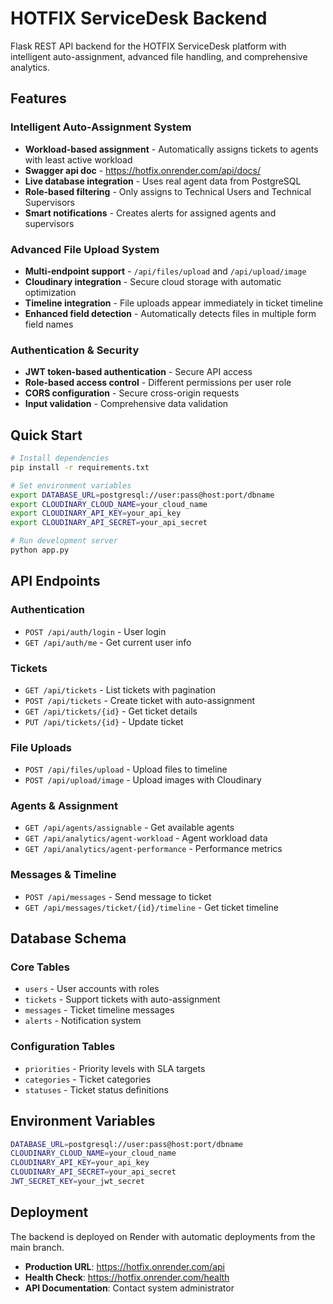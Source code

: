 # HOTFIX ServiceDesk Backend

Flask REST API backend for the HOTFIX ServiceDesk platform with intelligent auto-assignment, advanced file handling, and comprehensive analytics.

## Features

### Intelligent Auto-Assignment System
- **Workload-based assignment** - Automatically assigns tickets to agents with least active workload
- **Swagger api doc** - https://hotfix.onrender.com/api/docs/
- **Live database integration** - Uses real agent data from PostgreSQL
- **Role-based filtering** - Only assigns to Technical Users and Technical Supervisors
- **Smart notifications** - Creates alerts for assigned agents and supervisors

### Advanced File Upload System
- **Multi-endpoint support** - `/api/files/upload` and `/api/upload/image`
- **Cloudinary integration** - Secure cloud storage with automatic optimization
- **Timeline integration** - File uploads appear immediately in ticket timeline
- **Enhanced field detection** - Automatically detects files in multiple form field names

### Authentication & Security
- **JWT token-based authentication** - Secure API access
- **Role-based access control** - Different permissions per user role
- **CORS configuration** - Secure cross-origin requests
- **Input validation** - Comprehensive data validation

## Quick Start

```bash
# Install dependencies
pip install -r requirements.txt

# Set environment variables
export DATABASE_URL=postgresql://user:pass@host:port/dbname
export CLOUDINARY_CLOUD_NAME=your_cloud_name
export CLOUDINARY_API_KEY=your_api_key
export CLOUDINARY_API_SECRET=your_api_secret

# Run development server
python app.py
```

## API Endpoints

### Authentication
- `POST /api/auth/login` - User login
- `GET /api/auth/me` - Get current user info

### Tickets
- `GET /api/tickets` - List tickets with pagination
- `POST /api/tickets` - Create ticket with auto-assignment
- `GET /api/tickets/{id}` - Get ticket details
- `PUT /api/tickets/{id}` - Update ticket

### File Uploads
- `POST /api/files/upload` - Upload files to timeline
- `POST /api/upload/image` - Upload images with Cloudinary

### Agents & Assignment
- `GET /api/agents/assignable` - Get available agents
- `GET /api/analytics/agent-workload` - Agent workload data
- `GET /api/analytics/agent-performance` - Performance metrics

### Messages & Timeline
- `POST /api/messages` - Send message to ticket
- `GET /api/messages/ticket/{id}/timeline` - Get ticket timeline

## Database Schema

### Core Tables
- `users` - User accounts with roles
- `tickets` - Support tickets with auto-assignment
- `messages` - Ticket timeline messages
- `alerts` - Notification system

### Configuration Tables
- `priorities` - Priority levels with SLA targets
- `categories` - Ticket categories
- `statuses` - Ticket status definitions

## Environment Variables

```bash
DATABASE_URL=postgresql://user:pass@host:port/dbname
CLOUDINARY_CLOUD_NAME=your_cloud_name
CLOUDINARY_API_KEY=your_api_key
CLOUDINARY_API_SECRET=your_api_secret
JWT_SECRET_KEY=your_jwt_secret
```

## Deployment

The backend is deployed on Render with automatic deployments from the main branch.

- **Production URL**: https://hotfix.onrender.com/api
- **Health Check**: https://hotfix.onrender.com/health
- **API Documentation**: Contact system administrator
